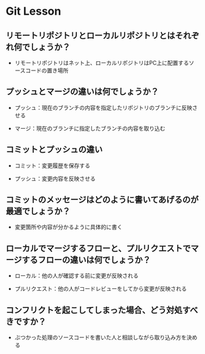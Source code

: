 # Git Lesson

## リモートリポジトリとローカルリポジトリとはそれぞれ何でしょうか？

- リモートリポジトリはネット上、ローカルリポジトリはPC上に配置するソースコードの置き場所

## プッシュとマージの違いは何でしょうか？

- プッシュ：現在のブランチの内容を指定したリポジトリのブランチに反映させる

- マージ：現在のブランチに指定したブランチの内容を取り込む

## コミットとプッシュの違い

- コミット：変更履歴を保存する

- プッシュ：変更内容を反映させる

## コミットのメッセージはどのように書いてあげるのが最適でしょうか？

- 変更箇所や内容が分かるように具体的に書く

## ローカルでマージするフローと、プルリクエストでマージするフローの違いは何でしょうか？

- ローカル：他の人が確認する前に変更が反映される

- プルリクエスト：他の人がコードレビューをしてから変更が反映される

## コンフリクトを起こしてしまった場合、どう対処すべきですか？

- ぶつかった処理のソースコードを書いた人と相談しながら取り込み方を決める